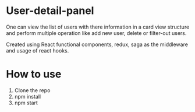 # User-detail-panel
One can view the list of users with there information in a card view structure and perform multiple operation like add new user, delete or filter-out users.

Created using React functional components, redux, saga as the middleware and usage of react hooks.

# How to use 
 1. Clone the repo
 2. npm install
 3. npm start
